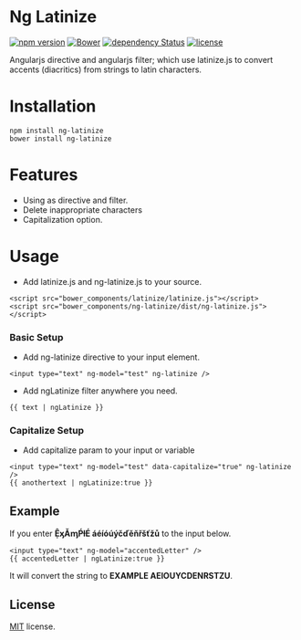 # Ng Latinize
[![npm version](https://badge.fury.io/js/ng-latinize.svg)](https://badge.fury.io/js/ng-latinize)
[![Bower](https://img.shields.io/bower/v/ng-latinize.svg)]()
[![dependency Status](https://david-dm.org/eraycetinay/ng-latinize.svg)](https://david-dm.org/eraycetinay/ng-latinize.svg)
[![license](https://img.shields.io/github/license/mashape/apistatus.svg)]()

Angularjs directive and angularjs filter; which use latinize.js to convert accents (diacritics) from strings to latin characters.

# Installation
```
npm install ng-latinize
bower install ng-latinize
```
# Features
- Using as directive and filter.
- Delete inappropriate characters
- Capitalization option.
# Usage
- Add latinize.js and ng-latinize.js to your source.
```
<script src="bower_components/latinize/latinize.js"></script>
<script src="bower_components/ng-latinize/dist/ng-latinize.js"></script>
```
### Basic Setup
- Add ng-latinize directive to your input element.
```
<input type="text" ng-model="test" ng-latinize />
```
- Add ngLatinize filter anywhere you need.
```
{{ text | ngLatinize }}
```
### Capitalize Setup
- Add capitalize param to your input or variable
```
<input type="text" ng-model="test" data-capitalize="true" ng-latinize />
{{ anothertext | ngLatinize:true }}
```
## Example
If you enter **ỆᶍǍᶆṔƚÉ áéíóúýčďěňřšťžů** to the input below.
```
<input type="text" ng-model="accentedLetter" />
{{ accentedLetter | ngLatinize:true }}
```
It will convert the string to **EXAMPLE AEIOUYCDENRSTZU**.
## License
[MIT](LICENSE) license.
